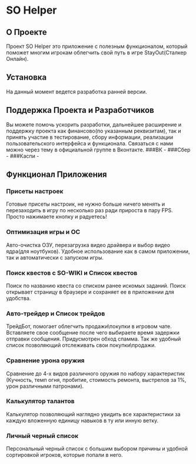 # SO Helper
 ## О Проекте
  Проект SO Helper это приложение с полезным функционалом, который поможет многим игрокам облегчить свой путь в игре StayOut(Сталкер Онлайн).
 ## Установка
  На данный момент ведется разработка ранней версии.
 ## Поддержка Проекта и Разработчиков 
  Вы можете помочь ускорить разработки, дальнейшее расширение и поддержку проекта как финансово(по указанным реквизитам), так и принять участие в тестирование, сбору информации, реализации пользовательского интерфейса и функционала. Связаться с нами можно через тему в официальной группе в Вконтакте.
   ###ВК - 
   ###Сбер - 
   ###Каспи - 
 ## Функционал Приложения
  ### Присеты настроек
   Готовые присеты настроик, не нужно больше ничего менять и перезаходить в игру по несколько раз ради прироста в пару FPS. Просто нажимаете кнопку и радуетесь!
  ### Оптимизация игры и ОС
   Авто-очистка ОЗУ, перезагрузка видео драйвера и выбор видео ядра(для ноутбуков). Удобное использование как в самом приложении, так и автоматически с запуском игры.
  ### Поиск квестов с SO-WIKI и Список квестов 
   Поиск по названию квеста со списком ранее искомых заданий. Поиск открывает страницу в браузере и сохраняет ее в приложении для удобства.
  ### Авто-трейдер и Список трейдов
   ТрейдБот, помогает облегчить продажи\покупки в игровом чате. Вставляете свое сообщение после чего выбираете время задержки отправки сообщения. Придусмотрен обход спамма. Так же удобный список позволяющий отслеживать свои покупки\продажи.
  ### Сравнение урона оружия
   Сравнение до 4-х видов различного оружия по набору характеристик (Кучность, темп огня, пробитие, стоимость ремонта, выстрелов за 1%, урон различными патронами).
  ### Калькулятор талантов
   Калькулятор позволяющий наглядно увидить все характеристики за каждую вложенную единицу навыков в ту или инную ветку.
  ### Личный черный список
   Персональный черный список с большим выбором причины и удобной сортировкой игроков, которые попали в него.
   
